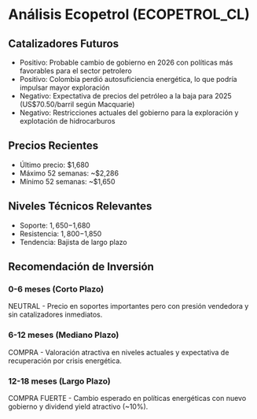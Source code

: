 # Análisis Ecopetrol (ECOPETROL_CL)

## Catalizadores Futuros

- Positivo: Probable cambio de gobierno en 2026 con políticas más favorables para el sector petrolero
- Positivo: Colombia perdió autosuficiencia energética, lo que podría impulsar mayor exploración
- Negativo: Expectativa de precios del petróleo a la baja para 2025 (US$70.50/barril según Macquarie)
- Negativo: Restricciones actuales del gobierno para la exploración y explotación de hidrocarburos

## Precios Recientes

- Último precio: $1,680
- Máximo 52 semanas: ~$2,286
- Mínimo 52 semanas: ~$1,650

## Niveles Técnicos Relevantes

- Soporte: $1,650-$1,680
- Resistencia: $1,800-$1,850
- Tendencia: Bajista de largo plazo

## Recomendación de Inversión

### 0-6 meses (Corto Plazo)

NEUTRAL - Precio en soportes importantes pero con presión vendedora y sin catalizadores inmediatos.

### 6-12 meses (Mediano Plazo)

COMPRA - Valoración atractiva en niveles actuales y expectativa de recuperación por crisis energética.

### 12-18 meses (Largo Plazo)

COMPRA FUERTE - Cambio esperado en políticas energéticas con nuevo gobierno y dividend yield atractivo (~10%).
